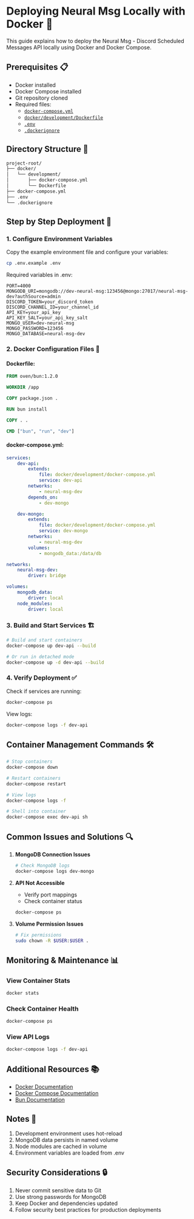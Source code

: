 # Deploying Neural Msg Locally with Docker 🐳

This guide explains how to deploy the Neural Msg - Discord Scheduled Messages API locally using Docker and Docker Compose.

## Prerequisites 📋

- Docker installed
- Docker Compose installed
- Git repository cloned
- Required files:
    - [`docker-compose.yml`](ocker-compose.yml)
    - [`docker/development/Dockerfile`](docker/development/Dockerfile)
    - [`.env`](.env.example)
    - [`.dockerignore`](.dockerignore)

## Directory Structure 📁

```bash
project-root/
├── docker/
│   └── development/
│       ├── docker-compose.yml
│       └── Dockerfile
├── docker-compose.yml
├── .env
└── .dockerignore
```

## Step by Step Deployment 🚀

### 1. Configure Environment Variables

Copy the example environment file and configure your variables:

```bash
cp .env.example .env
```

Required variables in .env:

```env
PORT=4000
MONGODB_URI=mongodb://dev-neural-msg:123456@mongo:27017/neural-msg-dev?authSource=admin
DISCORD_TOKEN=your_discord_token
DISCORD_CHANNEL_ID=your_channel_id
API_KEY=your_api_key
API_KEY_SALT=your_api_key_salt
MONGO_USER=dev-neural-msg
MONGO_PASSWORD=123456
MONGO_DATABASE=neural-msg-dev
```

### 2. Docker Configuration Files 🔧

#### Dockerfile:

```dockerfile
FROM oven/bun:1.2.0

WORKDIR /app

COPY package.json .

RUN bun install

COPY . .

CMD ["bun", "run", "dev"]
```

#### docker-compose.yml:

```yaml
services:
    dev-api:
        extends:
            file: docker/development/docker-compose.yml
            service: dev-api
        networks:
            - neural-msg-dev
        depends_on:
            - dev-mongo

    dev-mongo:
        extends:
            file: docker/development/docker-compose.yml
            service: dev-mongo
        networks:
            - neural-msg-dev
        volumes:
            - mongodb_data:/data/db

networks:
    neural-msg-dev:
        driver: bridge

volumes:
    mongodb_data:
        driver: local
    node_modules:
        driver: local
```

### 3. Build and Start Services 🏗️

```bash
# Build and start containers
docker-compose up dev-api --build

# Or run in detached mode
docker-compose up -d dev-api --build
```

### 4. Verify Deployment ✅

Check if services are running:

```bash
docker-compose ps
```

View logs:

```bash
docker-compose logs -f dev-api
```

## Container Management Commands 🛠️

```bash
# Stop containers
docker-compose down

# Restart containers
docker-compose restart

# View logs
docker-compose logs -f

# Shell into container
docker-compose exec dev-api sh
```

## Common Issues and Solutions 🔍

1. **MongoDB Connection Issues**

    ```bash
    # Check MongoDB logs
    docker-compose logs dev-mongo
    ```

2. **API Not Accessible**

    - Verify port mappings
    - Check container status

    ```bash
    docker-compose ps
    ```

3. **Volume Permission Issues**
    ```bash
    # Fix permissions
    sudo chown -R $USER:$USER .
    ```

## Monitoring & Maintenance 📊

### View Container Stats

```bash
docker stats
```

### Check Container Health

```bash
docker-compose ps
```

### View API Logs

```bash
docker-compose logs -f dev-api
```

## Additional Resources 📚

- [Docker Documentation](https://docs.docker.com/)
- [Docker Compose Documentation](https://docs.docker.com/compose/)
- [Bun Documentation](https://bun.sh/)

## Notes 📝

1. Development environment uses hot-reload
2. MongoDB data persists in named volume
3. Node modules are cached in volume
4. Environment variables are loaded from .env

## Security Considerations 🔒

1. Never commit sensitive data to Git
2. Use strong passwords for MongoDB
3. Keep Docker and dependencies updated
4. Follow security best practices for production deployments
